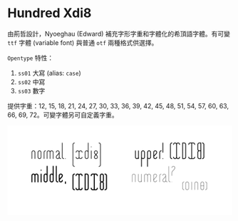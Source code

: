 # Hundred Xdi8

由荊哲設計，Nyoeghau (Edward) 補充字形字重和字體化的希頂語字體。有可變 `ttf` 字體 (variable font) 與普通 `otf` 兩種格式供選擇。

`Opentype` 特性：

1. `ss01` 大寫 (alias: `case`)
2. `ss02` 中寫
3. `ss03` 數字

提供字重：12, 15, 18, 21, 24, 27, 30, 33, 36, 39, 42, 45, 48, 51, 54, 57, 60, 63, 66, 69, 72。可變字體另可自定義字重。

![Sample](case_sample.png)
